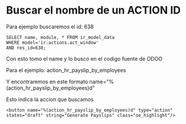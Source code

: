 # Buscar el nombre de un ACTION ID

Para ejemplo buscaremos el id:    638

    SELECT name, module, * FROM ir_model_data 
    WHERE model='ir.actions.act_window' 
    AND res_id=638;


Con esto tomo el name y lo busco en el codigo fuente de ODOO

Para el ejemplo:		action_hr_payslip_by_employees

Y encontraremos en este formato name="%(action_hr_payslip_by_employees)d" 

Esto indica la accion que buscamos

    <button name="%(action_hr_payslip_by_employees)d" type="action" states="draft" string="Generate Payslips" class="oe_highlight"/>
